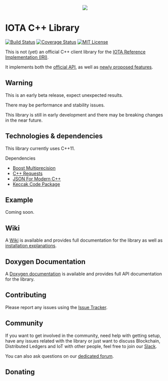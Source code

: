 <p align="center">
   <img src="https://insights.ubuntu.com/wp-content/uploads/38b6/IOTA.png"/>
</p>

# IOTA C++ Library
[![Build Status](https://travis-ci.org/thibault-martinez/iota.lib.cpp.svg?branch=master)](https://travis-ci.org/thibault-martinez/iota.lib.cpp)
[![Coverage Status](https://codecov.io/gh/thibault-martinez/iota.lib.cpp/branch/master/graph/badge.svg)](https://codecov.io/gh/thibault-martinez/iota.lib.cpp)
[![MIT License](https://img.shields.io/packagist/l/doctrine/orm.svg)]()

This is not (yet) an official C++ client library for the [IOTA Reference Implementation (IRI)](https://github.com/iotaledger/iri).

It implements both the [official API](https://iota.readme.io/docs/getting-started), as well as [newly proposed features](https://github.com/iotaledger/wiki/blob/master/api-proposal.md#proposed-api-calls).

## Warning
This is an early beta release, expect unexpected results.

There may be performance and stability issues.

This library is still in early development and there may be breaking changes in the near future.

## Technologies & dependencies
This library currently uses C++11.

Dependencies

-   [Boost Multiprecision](https://github.com/boostorg/multiprecision)
-   [C++ Requests](https://github.com/whoshuu/cpr)
-   [JSON For Modern C++](https://github.com/nlohmann/json)
-   [Keccak Code Package](https://github.com/gvanas/KeccakCodePackage)

## Example
Coming soon.

## Wiki
A [Wiki](https://github.com/thibault-martinez/iota.lib.cpp/wiki) is available and provides full documentation for the library as well as [installation explanations](https://github.com/thibault-martinez/iota.lib.cpp/wiki/Installation).

## Doxygen Documentation
A [Doxygen documentation](https://thibault-martinez.github.io/iota.lib.cpp/html/) is available and provides full API documentation for the library.

## Contributing
Please report any issues using the [Issue Tracker](https://github.com/thibault-martinez/iota.lib.cpp/issues).

## Community
If you want to get involved in the community, need help with getting setup, have any issues related with the library or just want to discuss Blockchain, Distributed Ledgers and IoT with other people, feel free to join our [Slack](http://slack.iota.org/).

You can also ask questions on our [dedicated forum](https://forum.iota.org/).

## Donating
